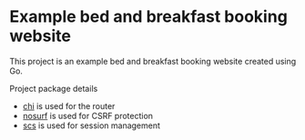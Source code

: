 # Example bed and breakfast booking website
This project is an example bed and breakfast booking website created using Go.

Project package details 
- [chi](https://github.com/go-chi/chi) is used for the router
- [nosurf](https://github.com/justinas/nosurf) is used for CSRF protection
- [scs](https://github.com/alexedwards/scs) is used for session management
